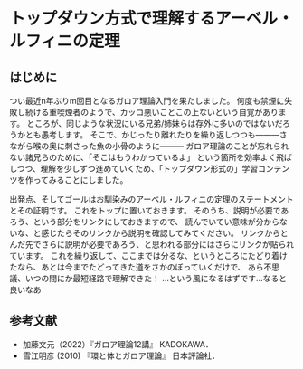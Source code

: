 # トップダウン方式で理解するアーベル・ルフィニの定理

## はじめに
つい最近n年ぶりm回目となるガロア理論入門を果たしました。
何度も禁煙に失敗し続ける重喫煙者のようで、カッコ悪いことこの上ないという自覚があります。
ところが、同じような状況にいる兄弟/姉妹らは存外に多いのではないだろうかとも愚考します。
そこで、かじったり離れたりを繰り返しつつも―――さながら喉の奥に刺さった魚の小骨のように―――
ガロア理論のことが忘れられない諸兄らのために、「そこはもうわかっているよ」
という箇所を効率よく飛ばしつつ、理解を少しずつ進めていくため、「トップダウン形式の」学習コンテンツを作ってみることにしました。

出発点、そしてゴールはお馴染みのアーベル・ルフィニの定理のステートメントとその証明です。
これをトップに置いておきます。
そのうち、説明が必要であろう、という部分をリンクにしておきますので、
読んでいてい意味が分からないな、と感じたらそのリンクから説明を確認してみてください。
リンクからとんだ先でさらに説明が必要であろう、と思われる部分にはさらにリンクが貼られています。
これを繰り返して、ここまでは分るな、というところにたどり着けたなら、あとは今までたどってきた道をさかのぼっていくだけで、
あら不思議、いつの間にか最短経路で理解できた！
…という風になるはずです…なると良いなあ

## 参考文献
- 加藤文元（2022）『ガロア理論12講』 KADOKAWA．
- 雪江明彦 (2010) 『環と体とガロア理論』 日本評論社．
